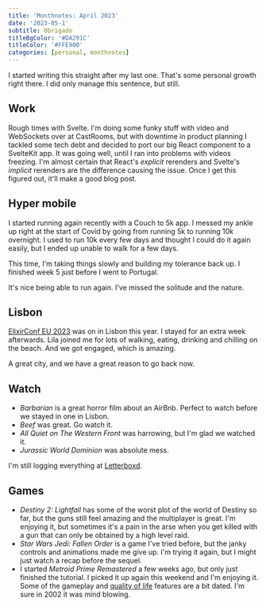 ```yaml
---
title: 'Monthnotes: April 2023'
date: '2023-05-1'
subtitle: Obrigado
titleBgColor: '#DA291C'
titleColor: '#FFE900'
categories: [personal, monthnotes]
---
```


I started writing this straight after my last one. That's some personal growth right there. I did only manage this sentence, but still.

## Work

Rough times with Svelte. I'm doing some funky stuff with video and WebSockets over at CastRooms, but with downtime in product planning I tackled some tech debt and decided to port our big React component to a SvelteKit app. It was going well, until I ran into problems with videos freezing. I'm almost certain that React's _explicit_ rerenders and Svelte's _implicit_ rerenders are the difference causing the issue. Once I get this figured out, it'll make a good blog post.

## Hyper mobile

I started running again recently with a Couch to 5k app. I messed my ankle up right at the start of Covid by going from running 5k to running 10k overnight. I used to run 10k every few days and thought I could do it again easily, but I ended up unable to walk for a few days.

This time, I'm taking things slowly and building my tolerance back up. I finished week 5 just before I went to Portugal.

It's nice being able to run again. I've missed the solitude and the nature.

## Lisbon

[ElixirConf EU 2023](/blog/elixirconf-2023) was on in Lisbon this year. I stayed for an extra week afterwards. Lila joined me for lots of walking, eating, drinking and chilling on the beach. And we got engaged, which is amazing.

A great city, and we have a great reason to go back now.

## Watch

- _Barbarian_ is a great horror film about an AirBnb. Perfect to watch before we stayed in one in Lisbon.
- _Beef_ was great. Go watch it.
- _All Quiet on The Western Front_ was harrowing, but I'm glad we watched it.
- _Jurassic World Dominion_ was absolute mess.

I'm still logging everything at [Letterboxd](https://letterboxd.com/tommyp/films/diary/).

## Games

- _Destiny 2: Lightfall_ has some of the worst plot of the world of Destiny so far, but the guns still feel amazing and the multiplayer is great. I'm enjoying it, but sometimes it's a pain in the arse when you get killed with a gun that can only be obtained by a high level raid.
- _Star Wars Jedi: Fallen Order_ is a game I've tried before, but the janky controls and animations made me give up. I'm trying it again, but I might just watch a recap before the sequel.
- I started _Metroid Prime Remastered_ a few weeks ago, but only just finished the tutorial. I picked it up again this weekend and I'm enjoying it. Some of the gameplay and [quality of life](https://medium.com/super-jump/playability-in-game-design-310e94c4e88e) features are a bit dated. I'm sure in 2002 it was mind blowing.
